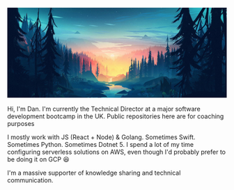 ![header](./banner1.jpg)

Hi, I'm Dan. I'm currently the Technical Director at a major software development bootcamp in the UK. Public repositories here are for coaching purposes

I mostly work with JS (React + Node) & Golang. Sometimes Swift. Sometimes Python. Sometimes Dotnet 5. I spend a lot of my time configuring serverless solutions on AWS, even though I'd probably prefer to be doing it on GCP 😆

I'm a massive supporter of knowledge sharing and technical communication.
